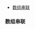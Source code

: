 
<!-- @import "[TOC]" {cmd="toc" depthFrom=1 depthTo=6 orderedList=false} -->

<!-- code_chunk_output -->

- [数组串联](#数组串联)

<!-- /code_chunk_output -->

### 数组串联
